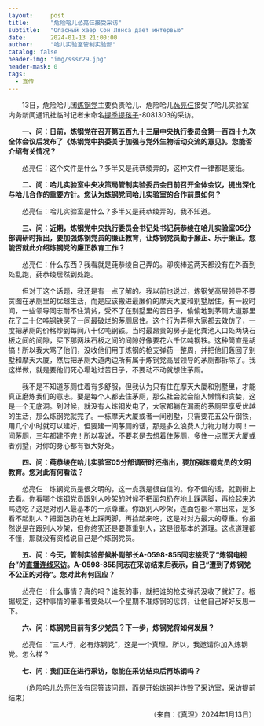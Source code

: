 ```yaml
---
layout:     post
title:      "危险哈儿怂亮仨接受采访"
subtitle:   "Опасный хаер Сон Лянса дает интервью"
date:       2024-01-13 21:00:00
author:     "哈儿实验室管制实验部"
catalog: false
header-img: "img/sssr29.jpg"
header-mask: 0
tags:
  - 宣传
---
```


&emsp;&emsp;13日，危险哈儿团[炼钢党](https://khayer.cn/bdohlh/index.html?haer=19)主要负责哈儿、危险哈儿[怂亮仨](https://khayer.cn/bdohlh/index.html?haer=18)接受了哈儿实验室内务新闻通讯社临时记者未命名[提季提孩子](https://khayer.cn/bdohlh/index.html?haer=1)-8081303的采访。

&emsp;&emsp;**一、问：日前，炼钢党在召开第五百九十三届中央执行委员会第一百四十九次全体会议后发布了《炼钢党中执委关于加强与党外生物活动交流的意见》。您能否介绍有关情况？**

&emsp;&emsp;怂亮仨：这个文件是什么？多半又是莼恭绫弄的，这种文件一律都是废纸。

&emsp;&emsp;**二、问：哈儿实验室中央决策局管制实验委员会日前召开全体会议，提出深化与哈儿合作的重要方针。您认为炼钢党同哈儿实验室的合作前景如何？**

&emsp;&emsp;怂亮仨：哈儿实验室是什么？多半又是莼恭绫弄的，我不知道。

&emsp;&emsp;**三、问：近期，炼钢党中央执行委员会书记处书记莼恭绫在哈儿实验室05分部调研时指出，要加强炼钢党员的廉正教育，让炼钢党员勤于廉正、乐于廉正。您能否就此介绍炼钢党的廉正教育工作？**

&emsp;&emsp;怂亮仨：什么东西？我看就是莼恭绫自己弄的。泖疾棒这两天都没有在外面到处乱跑，莼恭绫居然到处跑。

&emsp;&emsp;但对于这个话题，我还是有一点了解的。我以前也说过，炼钢党高层领导不要贪图在茅厕里的优越生活，而是应该搬进最廉价的摩天大厦和别墅居住。有一段时间，一些领导同志耐不住清贫，受不了在别墅里的苦日子，偷偷地到茅厕大道那里花了二十亿吨钢铁买了一间最破烂的茅厕居住。这个行为弄得大家都去效仿了，一度把茅厕的价格炒到每间八十亿吨钢铁。当时最昂贵的房子是化粪池入口处两块石板之间的间隙，买下那两块石板之间的间隙好像要花六千亿吨钢铁。这种简直是胡搞！所以我大骂了他们，没收他们用于炼钢的枪支弹药一整周，并把他们轰回了别墅和摩天大厦，然后把茅厕大道两边所有属于炼钢党高层领导的茅厕都拆除了。我这样做，就是要他们死心塌地过苦日子，不要动不动就想住茅厕。

&emsp;&emsp;我不是不知道茅厕住着有多舒服，但我认为只有住在摩天大厦和别墅里，才能真正磨炼我们的意志。要是每个人都去住茅厕，那么社会就会陷入懒惰和贪婪，这是一个无底洞。到时候，就没有人炼钢发电了，大家都躺在漏雨的茅厕里享受优越的生活，那么炼钢党就完了。一栋摩天大厦或者一间别墅，只需要花五公斤钢铁，用几个小时就可以建好，但要建一间茅厕的话，那是多么浪费人力物力财力啊！一间茅厕，三年都建不完！所以我说，不要老是去想着住茅厕，多住一点摩天大厦或者别墅，对你的身心都有很大好处。

&emsp;&emsp;**四、问：莼恭绫在哈儿实验室05分部调研时还指出，要加强炼钢党员的文明教育。您对此有何看法？**

&emsp;&emsp;怂亮仨：炼钢党员是很文明的，这一点我是很自信的。你不信的话，就到街上去看。你看哪个炼钢党员跟别人吵架的时候不把面包扔在地上踩两脚，再捡起来边骂边吃？这是对别人最基本的一点尊重。你跟别人吵架，连面包都不拿出来，是多看不起别人？把面包扔在地上踩两脚，再捡起来吃，这是对对方最大的尊重。你虽然说是在跟别人吵架，但你终究还是要尊重别人，这是很基本的道理。这点道理都不懂，那就没有资格说自己是个炼钢党员。

&emsp;&emsp;**五、问：今天，管制实验部候补副部长А-0598-85Б同志接受了“炼钢电视台”的[直播连线采访](https://khayer.cn/2024/01/13/%D0%90-0598-85%D0%91%E5%B0%B1%E7%82%BC%E9%92%A2%E5%85%9A%E4%BA%8B%E5%8A%A1%E6%8E%A5%E5%8F%97%E9%87%87%E8%AE%BF/)。А-0598-85Б同志在采访结束后表示，自己“遭到了炼钢党不公正的对待”。您对此有何回应？**

&emsp;&emsp;怂亮仨：什么事情？真的吗？谁惹的事，就把谁的枪支弹药没收了就好了。根据规定，这种事情的肇事者要处以一个星期不准炼钢的惩罚，让他自己好好反思一下。

&emsp;&emsp;**六、问：炼钢党目前有多少党员？下一步，炼钢党将如何发展？**

&emsp;&emsp;怂亮仨：“三人行，必有炼钢党”，这是一个真理。所以，我邀请你加入炼钢党。怎么样？

&emsp;&emsp;**七、问：我们正在进行采访，您能在采访结束后再炼钢吗？**

&emsp;&emsp;（危险哈儿怂亮仨没有回答该问题，而是开始炼钢并炸毁了采访室，采访提前结束）
<div style="text-align: right">（来自：《真理》2024年1月13日）</div>